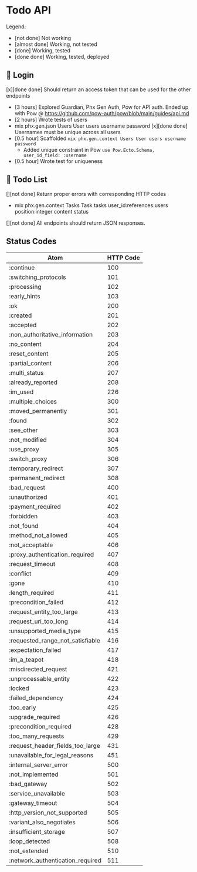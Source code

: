 # Todo API

Legend:
- [not done] Not working
- [almost done] Working, not tested
- [done] Working, tested
- [done done] Working, tested, deployed


## 🚪 Login

[x][done done] Should return an access token that can be used for the other endpoints
- [3 hours] Explored Guardian, Phx Gen Auth, Pow for API auth. Ended up with Pow @ https://github.com/pow-auth/pow/blob/main/guides/api.md 
- [2 hours] Wrote tests of users
- mix phx.gen.json Users User users username password
[x][done done] Usernames must be unique across all users
- [0.5 hour] Scaffolded `mix phx.gen.context Users User users username password`
  - Added unique constraint in Pow `use Pow.Ecto.Schema, user_id_field: :username`   
- [0.5 hour] Wrote test for uniqueness


## 📓 Todo List

[][not done] Return proper errors with corresponding HTTP codes
- mix phx.gen.context Tasks Task tasks user_id:references:users position:integer content status

[][not done] All endpoints should return JSON responses.


## Status Codes

Atom | HTTP Code
--- | ---
:continue | 100
:switching_protocols | 101
:processing | 102
:early_hints | 103
:ok | 200
:created | 201
:accepted | 202
:non_authoritative_information | 203
:no_content | 204
:reset_content | 205
:partial_content | 206
:multi_status | 207
:already_reported | 208
:im_used | 226
:multiple_choices | 300
:moved_permanently | 301
:found | 302
:see_other | 303
:not_modified | 304
:use_proxy | 305
:switch_proxy | 306
:temporary_redirect | 307
:permanent_redirect | 308
:bad_request | 400
:unauthorized | 401
:payment_required | 402
:forbidden | 403
:not_found | 404
:method_not_allowed | 405
:not_acceptable | 406
:proxy_authentication_required | 407
:request_timeout | 408
:conflict | 409
:gone | 410
:length_required | 411
:precondition_failed | 412
:request_entity_too_large | 413
:request_uri_too_long | 414
:unsupported_media_type | 415
:requested_range_not_satisfiable | 416
:expectation_failed | 417
:im_a_teapot | 418
:misdirected_request | 421
:unprocessable_entity | 422
:locked | 423
:failed_dependency | 424
:too_early | 425
:upgrade_required | 426
:precondition_required | 428
:too_many_requests | 429
:request_header_fields_too_large | 431
:unavailable_for_legal_reasons | 451
:internal_server_error | 500
:not_implemented | 501
:bad_gateway | 502
:service_unavailable | 503
:gateway_timeout | 504
:http_version_not_supported | 505
:variant_also_negotiates | 506
:insufficient_storage | 507
:loop_detected | 508
:not_extended | 510
:network_authentication_required | 511